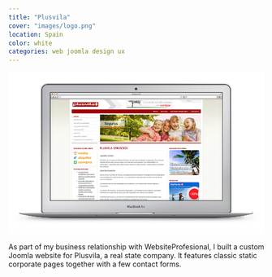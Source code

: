 ```yaml
---
title: "Plusvila"
cover: "images/logo.png"
location: Spain
color: white
categories: web joomla design ux
---
```


![](./images/1.jpg)

As part of my business relationship with WebsiteProfesional, I built a custom Joomla website for Plusvila, a real state company. It features classic static corporate pages together with a few contact forms.
